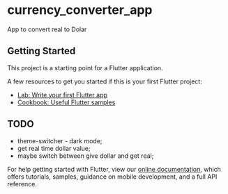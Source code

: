 # currency_converter_app

App to convert real to Dolar

## Getting Started

This project is a starting point for a Flutter application.

A few resources to get you started if this is your first Flutter project:

- [Lab: Write your first Flutter app](https://flutter.dev/docs/get-started/codelab)
- [Cookbook: Useful Flutter samples](https://flutter.dev/docs/cookbook)

## TODO

 - theme-switcher - dark mode;
 - get real time dollar value;
 - maybe switch between give dollar and get real;

For help getting started with Flutter, view our
[online documentation](https://flutter.dev/docs), which offers tutorials,
samples, guidance on mobile development, and a full API reference.
